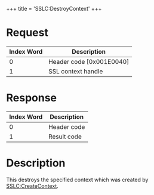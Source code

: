 +++
title = 'SSLC:DestroyContext'
+++

# Request

| Index Word | Description                |
|------------|----------------------------|
| 0          | Header code \[0x001E0040\] |
| 1          | SSL context handle         |

# Response

| Index Word | Description |
|------------|-------------|
| 0          | Header code |
| 1          | Result code |

# Description

This destroys the specified context which was created by
[SSLC:CreateContext](SSLC:CreateContext "wikilink").